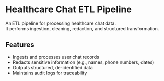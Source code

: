 # Healthcare Chat ETL Pipeline

An ETL pipeline for processing healthcare chat data.  
It performs ingestion, cleaning, redaction, and structured transformation.

## Features
- Ingests and processes user chat records
- Redacts sensitive information (e.g., names, phone numbers, dates)
- Outputs structured, de-identified data
- Maintains audit logs for traceability
